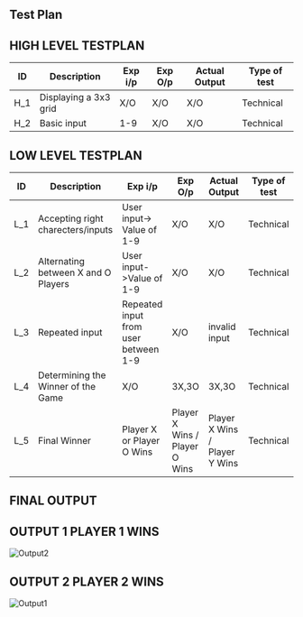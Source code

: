 ## Test Plan
## HIGH LEVEL TESTPLAN

| ID | Description | Exp i/p | Exp O/p | Actual Output | Type of test |
| --- | --- | --- | --- | --- | --- |
| H_1 | Displaying a 3x3 grid | X/O | X/O | X/O | Technical |
| H_2 | Basic input | 1-9 | X/O | X/O | Technical |



## LOW LEVEL TESTPLAN
| ID | Description | Exp i/p | Exp O/p | Actual Output | Type of test |
| --- | --- | --- | --- | --- | --- |
| L_1 | Accepting right charecters/inputs | User input-> Value of 1-9 | X/O | X/O | Technical |
| L_2 | Alternating between X and O Players | User input->Value of 1-9 | X/O | X/O | Technical |
| L_3 | Repeated input | Repeated input from user between 1-9 | X/O | invalid input | Technical |
| L_4 | Determining the Winner of the Game | X/O | 3X,3O | 3X,3O | Technical |
| L_5 | Final Winner | Player X or Player O Wins | Player X Wins / Player O Wins  | Player X Wins / Player Y Wins | Technical |


## FINAL OUTPUT
 ## OUTPUT 1 PLAYER 1 WINS
 ![Output2](https://user-images.githubusercontent.com/60956507/153709581-daf5a19d-a222-4d36-a8c7-5b9f47212f7b.jpeg)


## OUTPUT 2 PLAYER 2 WINS

 ![Output1](https://user-images.githubusercontent.com/60956507/153709543-10360d42-abf1-4ac6-94fc-0bc5b7a06feb.jpeg)


